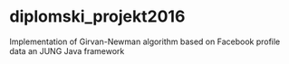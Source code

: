 # diplomski_projekt2016
Implementation of Girvan-Newman algorithm based on Facebook profile data an JUNG Java framework
